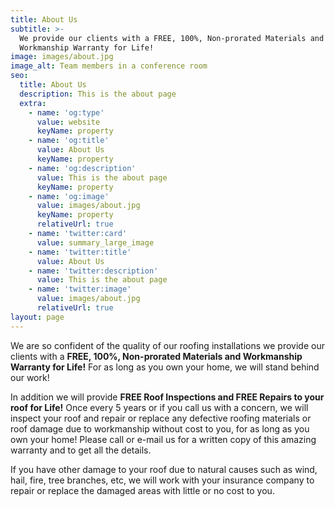 ```yaml
---
title: About Us
subtitle: >-
  We provide our clients with a FREE, 100%, Non-prorated Materials and
  Workmanship Warranty for Life!
image: images/about.jpg
image_alt: Team members in a conference room
seo:
  title: About Us
  description: This is the about page
  extra:
    - name: 'og:type'
      value: website
      keyName: property
    - name: 'og:title'
      value: About Us
      keyName: property
    - name: 'og:description'
      value: This is the about page
      keyName: property
    - name: 'og:image'
      value: images/about.jpg
      keyName: property
      relativeUrl: true
    - name: 'twitter:card'
      value: summary_large_image
    - name: 'twitter:title'
      value: About Us
    - name: 'twitter:description'
      value: This is the about page
    - name: 'twitter:image'
      value: images/about.jpg
      relativeUrl: true
layout: page
---
```

We are so confident of the quality of our roofing installations we provide our clients with a **FREE, 100%, Non-prorated Materials and Workmanship Warranty for Life!** For as long as you own your home, we will stand behind our work!

In addition we will provide **FREE Roof Inspections and FREE Repairs to your roof for Life!** Once every 5 years or if you call us with a concern, we will inspect your roof and repair or replace any defective roofing materials or roof damage due to workmanship without cost to you, for as long as you own your home! Please call or e-mail us for a written copy of this amazing warranty and to get all the details. 

If you have other damage to your roof due to natural causes such as wind, hail, fire, tree branches, etc, we will work with your insurance company to repair or replace the damaged areas with little or no cost to you. 
